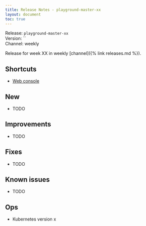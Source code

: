 ```yaml
---
title: Release Notes - playground-master-xx
layout: document
toc: true
---
```


Release: `playground-master-xx`  
Version: ``  
Channel: weekly

Release for week XX in weekly [channel]({% link releases.md %}). 

## Shortcuts
* [Web console](https://web-radix-web-console-prod.playground-master-xx.dev.radix.equinor.com)


## New
* TODO

## Improvements
* TODO

## Fixes
* TODO

## Known issues
* TODO

## Ops
* Kubernetes version x
  
